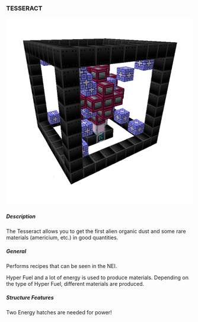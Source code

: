 ### TESSERACT

![LOGO](media/gregtech/TESSERACT.png)

##### Description

The Tesseract allows you to get the first alien organic dust and some rare materials (americium, etc.) in good quantities.

##### General

Performs recipes that can be seen in the NEI.

Hyper Fuel and a lot of energy is used to produce materials. Depending on the type of Hyper Fuel, different materials are produced.

##### Structure Features

Two Energy hatches are needed for power!
